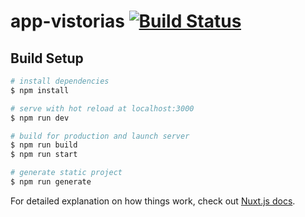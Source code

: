 # app-vistorias [![Build Status](https://travis-ci.org/SPURB/sispop.svg?branch=master)](https://travis-ci.org/SPURB/sispop)

## Build Setup

```bash
# install dependencies
$ npm install

# serve with hot reload at localhost:3000
$ npm run dev

# build for production and launch server
$ npm run build
$ npm run start

# generate static project
$ npm run generate
```

For detailed explanation on how things work, check out [Nuxt.js docs](https://nuxtjs.org).
